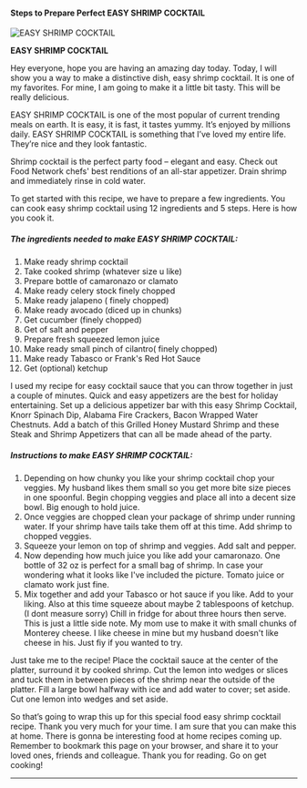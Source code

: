             

#### Steps to Prepare Perfect EASY SHRIMP COCKTAIL

![EASY SHRIMP COCKTAIL](https://img-global.cpcdn.com/recipes/6343788369281024/751x532cq70/easy-shrimp-cocktail-recipe-main-photo.jpg)

**EASY SHRIMP COCKTAIL**

Hey everyone, hope you are having an amazing day today. Today, I will show you a way to make a distinctive dish, easy shrimp cocktail. It is one of my favorites. For mine, I am going to make it a little bit tasty. This will be really delicious.

EASY SHRIMP COCKTAIL is one of the most popular of current trending meals on earth. It is easy, it is fast, it tastes yummy. It’s enjoyed by millions daily. EASY SHRIMP COCKTAIL is something that I’ve loved my entire life. They’re nice and they look fantastic.

Shrimp cocktail is the perfect party food – elegant and easy. Check out Food Network chefs' best renditions of an all-star appetizer. Drain shrimp and immediately rinse in cold water.

To get started with this recipe, we have to prepare a few ingredients. You can cook easy shrimp cocktail using 12 ingredients and 5 steps. Here is how you cook it.

##### The ingredients needed to make EASY SHRIMP COCKTAIL:

1.  Make ready shrimp cocktail
2.  Take cooked shrimp (whatever size u like)
3.  Prepare bottle of camaronazo or clamato
4.  Make ready celery stock finely chopped
5.  Make ready jalapeno ( finely chopped)
6.  Make ready avocado (diced up in chunks)
7.  Get cucumber (finely chopped)
8.  Get of salt and pepper
9.  Prepare fresh squeezed lemon juice
10.  Make ready small pinch of cilantro( finely chopped)
11.  Make ready Tabasco or Frank's Red Hot Sauce
12.  Get (optional) ketchup

I used my recipe for easy cocktail sauce that you can throw together in just a couple of minutes. Quick and easy appetizers are the best for holiday entertaining. Set up a delicious appetizer bar with this easy Shrimp Cocktail, Knorr Spinach Dip, Alabama Fire Crackers, Bacon Wrapped Water Chestnuts. Add a batch of this Grilled Honey Mustard Shrimp and these Steak and Shrimp Appetizers that can all be made ahead of the party.

##### Instructions to make EASY SHRIMP COCKTAIL:

1.  Depending on how chunky you like your shrimp cocktail chop your veggies. My husband likes them small so you get more bite size pieces in one spoonful. Begin chopping veggies and place all into a decent size bowl. Big enough to hold juice.
2.  Once veggies are chopped clean your package of shrimp under running water. If your shrimp have tails take them off at this time. Add shrimp to chopped veggies.
3.  Squeeze your lemon on top of shrimp and veggies. Add salt and pepper.
4.  Now depending how much juice you like add your camaronazo. One bottle of 32 oz is perfect for a small bag of shrimp. In case your wondering what it looks like I've included the picture. Tomato juice or clamato work just fine.
5.  Mix together and add your Tabasco or hot sauce if you like. Add to your liking. Also at this time squeeze about maybe 2 tablespoons of ketchup. (I dont measure sorry) Chill in fridge for about three hours then serve. This is just a little side note. My mom use to make it with small chunks of Monterey cheese. I like cheese in mine but my husband doesn't like cheese in his. Just fiy if you wanted to try.

Just take me to the recipe! Place the cocktail sauce at the center of the platter, surround it by cooked shrimp. Cut the lemon into wedges or slices and tuck them in between pieces of the shrimp near the outside of the platter. Fill a large bowl halfway with ice and add water to cover; set aside. Cut one lemon into wedges and set aside.

So that’s going to wrap this up for this special food easy shrimp cocktail recipe. Thank you very much for your time. I am sure that you can make this at home. There is gonna be interesting food at home recipes coming up. Remember to bookmark this page on your browser, and share it to your loved ones, friends and colleague. Thank you for reading. Go on get cooking!

* * *